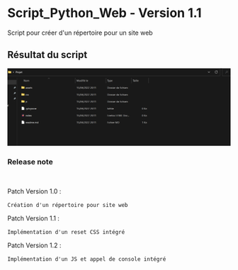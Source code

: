 # Script_Python_Web - Version 1.1

Script pour créer d'un répertoire pour un site web

## Résultat du script 
![Resultat](./img/resultat.png)


### Release note 
<br>

Patch Version 1.0 : 
    
    Création d'un répertoire pour site web

Patch Version 1.1 : 

    Implémentation d'un reset CSS intégré

Patch Version 1.2 : 

    Implémentation d'un JS et appel de console intégré
